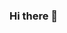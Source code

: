 ### Hi there 👋

<!--
**GabrieleCast99/GabrieleCast99** is a ✨ _special_ ✨ repository because its `README.md` (this file) appears on your GitHub profile.

- 🔭 I’m currently working on Sign Language Translator to Malayalam Application using Flutter and Python.
- 🌱 I’m currently learning Data Science | Full Stack Web development | App Development | NLP | Cyber Security
- 👯 I’m looking to collaborate on E-commerce Projects <img src="https://media.giphy.com/media/WUlplcMpOCEmTGBtBW/giphy.gif" width="30">
- 💬 Ask me about anything. I will try to help you as much as I can.
- ⚡ Quote: There is always time. You just have to find it.
- 📫 How to reach me:

